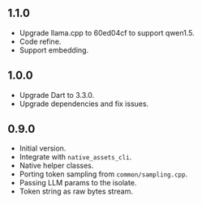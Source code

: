## 1.1.0

- Upgrade llama.cpp to 60ed04cf to support qwen1.5.
- Code refine.
- Support embedding.

## 1.0.0

- Upgrade Dart to 3.3.0.
- Upgrade dependencies and fix issues.

## 0.9.0

- Initial version.
- Integrate with `native_assets_cli`.
- Native helper classes.
- Porting token sampling from `common/sampling.cpp`.
- Passing LLM params to the isolate.
- Token string as raw bytes stream.
